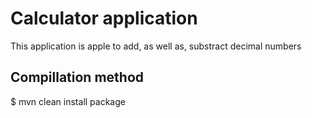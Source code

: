 # Calculator application
This application is apple to add, as well as, substract decimal numbers

## Compillation method
$ mvn clean install package